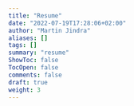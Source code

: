 ```yaml
---
title: "Resume"
date: "2022-07-19T17:28:06+02:00"
author: "Martin Jindra"
aliases: []
tags: []
summary: "resume"
ShowToc: false
TocOpen: false
comments: false
draft: true
weight: 3
---
```

